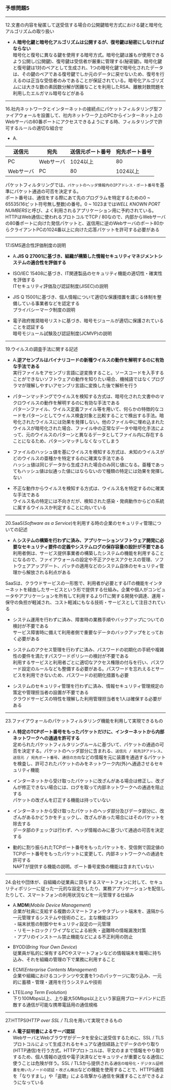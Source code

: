 ### 予想問題5

---
12.文書の内容を秘匿して送受信する場合の公開鍵暗号方式における鍵と暗号化アルゴリズムの取り扱い

- A.**暗号化鍵と暗号化アルゴリズムは公開するが、復号鍵は秘密にしなければならない**  
暗号化と復号に異なる鍵を使用する暗号方式。暗号化鍵は誰もが使用できるよう公開し(公開鍵)、復号鍵は受信者が厳重に管理する(秘密鍵)。暗号化鍵と復号鍵は1対のペアとして生成され、1つの暗号化鍵で暗号化されたデータは、その鍵のペアである復号鍵でしか元のデータに戻せないため、復号を行えるのは正当な受信者のみであることが保証されている。暗号化アルゴリズムには大きな数の素因数分解が困難なことを利用したRSA、離散対数問題を利用したエルガマル暗号などがある

---
16.社内ネットワークとインターネットの接続点にパケットフィルタリング型ファイアウォールを設置して、社内ネットワーク上のPCからインターネット上のWebサーバの80番ポートにアクセスできるようにする時、フィルタリングで許可するルールの適切な組合せ

- A.

|送信元|宛先|送信元ポート番号|宛先ポート番号|
|-----|---|--------------|-----------|
|PC|Webサーバ|1024以上|80|
|Webサーバ|PC|80|1024以上|

パケットフィルタリングでは、`パケットのヘッダ情報内のIPアドレス・ポート番号`を基準にパケット通過の可否を決定する。  
ポート番号は、通信をする際にあて先のプログラムを特定するための0 ~ 65535(16ビット符号無し整数)の番号。0 ~ 1023までは*WELL KNOWN PORT NUMBERS*と呼び、よく利用されるアプリケーション用に予約されている。  
HTTPはWeb通信に使われるプロトコルでTCP / 80なので、内部からWebサーバの80番ポートに向けた発信パケットと、返信用に逆のWebサーバのポート80からクライアントPCの1024番以上に向けた応答パケットを許可する必要がある

---
17.ISMS適合性評価制度の説明

- A.**JIS Q 27001に基づき、組織が構築した情報セキュリティマネジメントシステムの適合性を評価する**

- ISO/IEC 15408に基づき、IT関連製品のセキュリティ機能の適切性・確実性を評価する  
ITセキュリティ評価及び認証制度(JISEC)の説明

- JIS Q 15001に基づき、個人情報について適切な保護措置を講じる体制を整備している事業者などを認定する  
プライバシーマーク制度の説明

- 電子政府推奨暗号リストに基づき、暗号モジュールが適切に保護されていることを認証する  
暗号モジュール試験及び認証制度(JCMVP)の説明

---
19.ウイルスの調査手法に関する記述

- A.**逆アセンブルはバイナリコードの新種ウイルスの動作を解明するのに有効な手法である**  
実行ファイルをアセンブリ言語に逆変換すること。ソースコードを入手することができないソフトウェアの動作を知りたい場合、機械語ではなくプログラマが理解しやすいアセンブリ言語に変換した後で解析を行う

- パターンマッチングでウイルスを検知する方式は、暗号化された文書中のマクロウイルスの動作を解明するのに有効な手法である  
パターンファイル、ウイルス定義ファイル等を用いて、何らかの特徴的なコードをパターンとしてウイルス検査対象と比較することで検出する手法。暗号化されたウイルスには効果を発揮しない。他のファイル中に埋め込まれたウイルスが暗号化された場合、ファイル中の正常なデータや暗号化手法によって、元のウイルスのパターンと異なるデータとしてファイル内に存在することになるため、パターンマッチしなくなってしまう

- ファイルのハッシュ値を基にウイルスを検知する方式は、未知のウイルスがどのウイルスの亜種かを特定するのに確実な手法である  
ハッシュ値は同じデータから生成された場合のみ同じ値になる。亜種であってもハッシュ値は似通った値にはならないので種類の特定には効果を発揮しない

- 不正な動作からウイルスを検知する方式は、ウイルス名を特定するのに確実な手法である  
ウイルス名の特定には不向きだが、検知された感染・発病動作からどの系統に属するウイルスか判定することに向いている

---
20.SaaS(*Software as a Service*)を利用する時の企業のセキュリティ管理についての記述

- A.**システムの構築を行わずに済み、アプリケーションソフトウェア開発に必要なセキュリティ要件の定義やシステムログの保存容量の設計が不要である**  
利用者側は、サービス提供事業者の構築したシステムの機能を利用することになるので、ファイアウォールの設定や不正アクセスアクセスの管理、ソフトウェアアップデート、パッチの適用などのシステム自体のセキュリティ管理から解放される利点がある

SaaSは、クラウドサービスの一形態で、利用者が必要とするITの機能をインターネットを経由したサービスという形で提供する仕組み。企業や個人がコンピュータやアプリケーションを所有して利用するよりITに関する開発や調達、運用・保守の負担が軽減され、コスト軽減にもなる技術・サービスとして注目されている

- システム運用を行わずに済み、障害時の業務手順やバックアップについての検討が不要である  
サービス障害時に備えて利用者側で重要なデータのバックアップをとっておく必要がある

- システムのアクセス管理を行わずに済み、パスワードの初期化の手続や複雑性の要件を満たすパスワードポリシーの検討が不要である  
利用するサービスと利用者ごとに適切なアクセス権限の付与を行い、パスワード設定のルールなども整備する必要がある。パスワードを忘れえるとサービスを利用できないため、パスワードの初期化措置も必要

- システムのセキュリティ管理を行わずに済み、情報セキュリティ管理規定の策定や管理担当者の設置が不要である  
クラウドサービスの特性を理解した利用管理担当者を1人は確保する必要がある

---
23.ファイアウォールのパケットフィルタリング機能を利用して実現できるもの

- A.**特定のTCPポート番号をもったパケットだけに、インターネットから内部ネットワークへの通過を許可する**  
定められたパケットフィルタリングルールに基づいて、パケットの通過の可否を決定する。パケットのヘッダ部分に含まれる、`送信元 / 宛先IPアドレス`、`送信元 / 宛先ポート番号`、`通信の方向`などの情報を元に装置を通過するパケットを検査し、許可されたパケットのみをネットワーク内(外)へ通過させるセキュリティ機能

- インターネットから受け取ったパケットに改ざんがある場合は修正し、改ざんが修正できない場合には、ログを取って内部ネットワークへの通過を阻止する  
パケットの改ざんを訂正する機能は持っていない

- インターネットから受け取ったパケットのヘッダ部分及びデータ部分に、改ざんがあるかどうかをチェックし、改ざんがあった場合にはそのパケットを除去する  
データ部のチェックは行わず、ヘッダ情報のみに基づいて通過の可否を決定する

- 動的に割り振られたTCPポート番号をもったパケットを、受信側で固定値のTCPポート番号をもったパケットに変更して、内部ネットワークへの通過を許可する  
NAPTが提供する機能の説明。ポート番号変換の機能は含まれていない

---
24.会社や団体が、自組織の従業員に貸与するスマートフォンに対して、セキュリティポリシーに従った一元的な設定をしたり、業務アプリケーションを配信したりして、スマートフォンの利用状況などを一元管理する仕組み

- A.**MDM**(*Mobile Device Management*)  
企業が社員に支給する複数のスマートフォンやタブレット端末を、遠隔から一元管理するシステムや技術のこと。主な機能は3つ  
・端末状態の制御やセキュリティ設定の一元管理  
・リモートロック / ワイプなどによる紛失・盗難時の情報漏洩対策  
・アプリのインストール禁止機能などによる不正利用の防止

- BYOD(*Bring Your Own Device*)  
従業員が私的に保有するPCやスマートフォンなどの情報端末を職場に持ち込み、それを組織の管理の下で業務に利用すること

- ECM(*Enterprise Contents Management*)  
企業や組織におけるコンテンツや文書を1つのパッケージに取り込み、一元的に蓄積・管理・運用を行うシステムや技術

- LTE(*Long Term Evolution*)  
下り100Mbps以上、上り最大50Mbps以上という家庭用ブロードバンドに匹敵する通信が可能な携帯電話用の通信規格

---
27.HTTPS(*HTTP over SSL / TLS*)を用いて実現できるもの

- A.**電子証明書によるサーバ認証**  
WebサーバとWebブラウザがデータを安全に送受信するために、SSL / TLSプロトコルによって生成されるセキュアな通信経路上でデータのやり取り(HTTP通信)を行う方式。HTTPプロトコルは、平文のままで情報をやり取りするため、個人情報の送信や電子決済などセキュリティが重要となる通信に使うことは危険が伴う。SSL / TLSから提供される`通信の暗号化`・`デジタル証明書を用いたノードの認証`・`改ざん検出`などの機能を使用することで、HTTPS通信を「なりすまし」や「盗聴」による攻撃から通信を保護することができるようになっている

